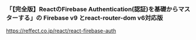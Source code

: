 ### 「【完全版】ReactのFirebase Authentication(認証)を基礎からマスターする」の Firebase v9 とreact-router-dom v6対応版

https://reffect.co.jp/react/react-firebase-auth
